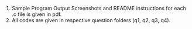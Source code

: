 1) Sample Program Output Screenshots and README instructions for each .c file is given in pdf.
2) All codes are given in respective question folders (q1, q2, q3, q4).

